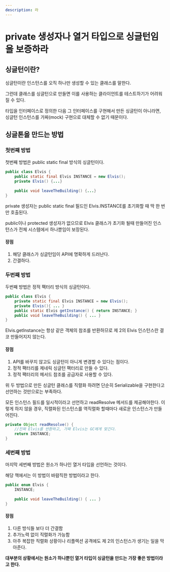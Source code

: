 ```yaml
---
description: 라
---
```


# private 생성자나 열거 타입으로 싱글턴임을 보증하라

## 싱글턴이란?

싱글턴이란 인스턴스를 오직 하나만 생성할 수 있는 클래스를 말한다.

그런데 클래스를 싱글턴으로 만들면 이를 사용하는 클라이언트를 테스트하기가 어려워질 수 있다.

타입을 인터페이스로 정의한 다음 그 인터페이스를 구현해서 만든 싱글턴이 아니라면, 싱글턴 인스턴스를 가짜(mock) 구현으로 대체할 수 없기 때문이다.

## 싱글톤을 만드는 방법

### 첫번째 방법

첫번째 방법은 public static final 방식의 싱글턴이다.

```java
public class Elvis {
    public static final Elvis INSTANCE = new Elvis();
    private Elvis() {...}
    
    public void leaveTheBuilding() {...}
}
```

private 생성자는 public static final 필드인 Elvis.INSTANCE를 초기화할 때 딱 한 번만 호출된다.

public이나 protected 생성자가 없으므로 Elvis 클래스가 초기화 될때 만들어진 인스턴스가 전체 시스템에서 하나뿐임이 보장된다.

#### 장점

1. 해당 클래스가 싱글턴임이 API에 명확하게 드러난다.
2. 간결하다.

### 두번째 방법

두번째 방법은 정적 팩터리 방식의 싱글턴이다.

```java
public class Elvis {
    private static final Elvis INSTANCE = new Elvis(); 
    private Elvis(){ ... }
    public static Elvis getInstance() { return INSTANCE; } 
    public void leaveTheBuilding() { ... }
}
```

Elvis.getInstance는 항상 같은 객체의 참조를 반환하므로 제 2의 Elvis 인스턴스란 결코 만들어지지 않는다.

#### 장점

1. API를 바꾸지 않고도 싱글턴이 아니게 변경할 수 있다는 점이다.
2. 정적 팩터리를 제네릭 싱글턴 팩터리로 만들 수 있다.
3. 정적 팩터리의 메서드 참조를 공급자로 사용할 수 있다.

위 두 방법으로 만든 싱글턴 클래스를 직렬화 하려면 단순히 Serializable을 구현한다고 선언하는 것만으로는 부족하다.

모든 인스턴스 필드를 일시적이라고 선언하고 readResolve 메서드를 제공해야한다. 이렇게 하지 않을 경우, 직렬화된 인스턴스를 역직렬화 할때마다 새로운 인스턴스가 만들어진다.

```java
private Object readResolve() {
    //진짜 Elvis를 반환하고, 가짜 Elvis는 GC에게 맞긴다.
    return INSTANCE;
}
```

### 세번째 방법

마지막 세번째 방법은 원소가 하나인 열거 타입을 선언하는 것이다.

해당 책에서는 이 방법이 바람직한 방법이라고 한다.

```java
public enum Elvis {
    INSTANCE;
    
    public void leaveTheBuilding() { ... }
}
```

#### 장점

1. 다른 방식들 보다 더 간결함
2. 추가노력 없이 직렬화가 가능함
3. 아주 복잡한 직렬화 상황이나 리플렉션 공격에도 제 2의 인스턴스가 생기는 일을 막아준다.

**대부분의 상황에서는 원소가 하나뿐인 열거 타입이 싱글턴을 만드는 가장 좋은 방법이라고 한다.**

